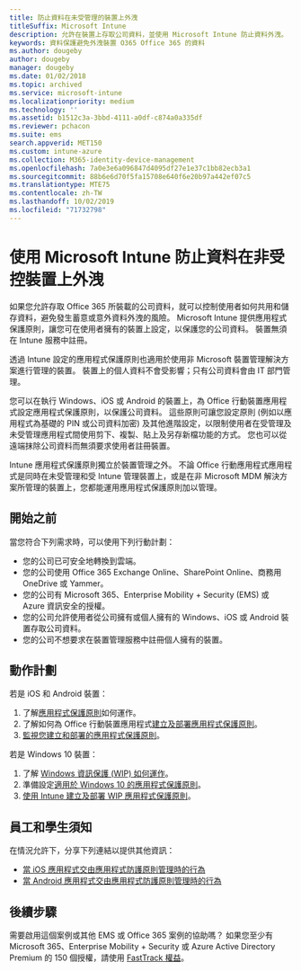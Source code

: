 ```yaml
---
title: 防止資料在未受管理的裝置上外洩
titleSuffix: Microsoft Intune
description: 允許在裝置上存取公司資料，並使用 Microsoft Intune 防止資料外洩。
keywords: 資料保護避免外洩裝置 O365 Office 365 的資料
ms.author: dougeby
author: dougeby
manager: dougeby
ms.date: 01/02/2018
ms.topic: archived
ms.service: microsoft-intune
ms.localizationpriority: medium
ms.technology: ''
ms.assetid: b1512c3a-3bbd-4111-a0df-c874a0a335df
ms.reviewer: pchacon
ms.suite: ems
search.appverid: MET150
ms.custom: intune-azure
ms.collection: M365-identity-device-management
ms.openlocfilehash: 7a0e3e6a096847d4095df27e1e37c1bb82ecb3a1
ms.sourcegitcommit: 88b6e6d70f5fa15708e640f6e20b97a442ef07c5
ms.translationtype: MTE75
ms.contentlocale: zh-TW
ms.lasthandoff: 10/02/2019
ms.locfileid: "71732798"
---
```

# <a name="prevent-data-leaks-on-non-managed-devices-using-microsoft-intune"></a>使用 Microsoft Intune 防止資料在非受控裝置上外洩

如果您允許存取 Office 365 所裝載的公司資料，就可以控制使用者如何共用和儲存資料，避免發生蓄意或意外資料外洩的風險。 Microsoft Intune 提供應用程式保護原則，讓您可在使用者擁有的裝置上設定，以保護您的公司資料。 裝置無須在 Intune 服務中註冊。 

透過 Intune 設定的應用程式保護原則也適用於使用非 Microsoft 裝置管理解決方案進行管理的裝置。 裝置上的個人資料不會受影響；只有公司資料會由 IT 部門管理。 

您可以在執行 Windows、iOS 或 Android 的裝置上，為 Office 行動裝置應用程式設定應用程式保護原則，以保護公司資料。 這些原則可讓您設定原則 (例如以應用程式為基礎的 PIN 或公司資料加密) 及其他進階設定，以限制使用者在受管理及未受管理應用程式間使用剪下、複製、貼上及另存新檔功能的方式。 您也可以從遠端抹除公司資料而無須要求使用者註冊裝置。

Intune 應用程式保護原則獨立於裝置管理之外。 不論 Office 行動應用程式應用程式是同時在未受管理和受 Intune 管理裝置上，或是在非 Microsoft MDM 解決方案所管理的裝置上，您都能運用應用程式保護原則加以管理。

## <a name="before-you-begin"></a>開始之前

當您符合下列需求時，可以使用下列行動計劃：

* 您的公司已可安全地轉換到雲端。
* 您的公司使用 Office 365 Exchange Online、SharePoint Online、商務用 OneDrive 或 Yammer。
* 您的公司有 Microsoft 365、Enterprise Mobility + Security (EMS) 或 Azure 資訊安全的授權。
* 您的公司允許使用者從公司擁有或個人擁有的 Windows、iOS 或 Android 裝置存取公司資料。
* 您的公司不想要求在裝置管理服務中註冊個人擁有的裝置。

## <a name="action-plan"></a>動作計劃

若是 iOS 和 Android 裝置：

1. 了解[應用程式保護原則](../apps/app-protection-policy.md)如何運作。
2. 了解如何為 Office 行動裝置應用程式[建立及部署應用程式保護原則](../apps/app-protection-policies.md)。
3. [監視您建立和部署的應用程式保護原則](../apps/app-protection-policies-monitor.md)。

若是 Windows 10 裝置：

1. 了解 [Windows 資訊保護 (WIP) 如何運作](https://docs.microsoft.com/windows/threat-protection/windows-information-protection/protect-enterprise-data-using-wip)。
2. 準備設定[適用於 Windows 10 的應用程式保護原則](../apps/app-protection-policies-configure-windows-10.md)。
3. [使用 Intune 建立及部署 WIP 應用程式保護原則](../apps/windows-information-protection-policy-create.md)。

## <a name="what-to-tell-employees-and-students"></a>員工和學生須知

在情況允許下，分享下列連結以提供其他資訊：

* [當 iOS 應用程式交由應用程式防護原則管理時的行為](../fundamentals/end-user-mam-apps-ios.md)
* [當 Android 應用程式交由應用程式防護原則管理時的行為](../fundamentals/end-user-mam-apps-android.md)

## <a name="next-steps"></a>後續步驟

需要啟用這個案例或其他 EMS 或 Office 365 案例的協助嗎？ 如果您至少有 Microsoft 365、Enterprise Mobility + Security 或 Azure Active Directory Premium 的 150 個授權，請使用 [FastTrack 權益](https://docs.microsoft.com/enterprise-mobility-security/solutions/enterprise-mobility-fasttrack-program)。
